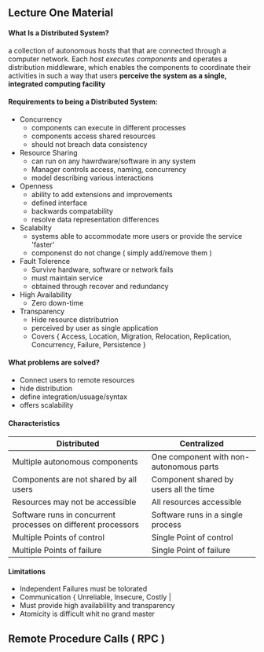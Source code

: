 ## Lecture One Material

#### What Is a Distributed System?
a collection of autonomous hosts that that are connected through a computer network. Each _host executes components_ and operates a distribution middleware, which enables the components to coordinate their activities in such a way that users **perceive the system as a single, integrated computing facility**

#### Requirements to being a Distributed System:
- Concurrency
   - components can execute in different processes
   - components access shared resources
   - should not breach data consistency
- Resource Sharing
   - can run on any hawrdware/software in any system
   - Manager controls access, naming, concurrency
   - model describing various interactions
- Openness
   - ability to add extensions and improvements
   - defined interface
   - backwards compatability
   - resolve data representation differences
- Scalabilty
   - systems able to accommodate more users or provide the service 'faster'
   - componenst do not change ( simply add/remove them )
- Fault Tolerence
   - Survive hardware, software or network fails
   - must maintain service
   - obtained through recover and redundancy
- High Availability
   - Zero down-time
- Transparency
   - Hide resource distributrion
   - perceived by user as single application
   - Covers { Access, Location, Migration, Relocation, Replication, Concurrency, Failure, Persistence }

#### What problems are solved?
- Connect users to remote resources
- hide distribution
- define integration/usuage/syntax
- offers scalability

#### Characteristics
Distributed | Centralized
---|---
Multiple autonomous components | One component with non-autonomous parts
Components are not shared by all users | Component shared by users all the time
Resources may not be accessible | All resources accessible
Software runs in concurrent processes on different processors | Software runs in a single process
Multiple Points of control | Single Point of control
Multiple Points of failure | Single Point of failure

#### Limitations
- Independent Failures must be tolorated
- Communication { Unreliable, Insecure, Costly |
- Must provide high availablility and transparency
- Atomicity is difficult whit no grand master

## Remote Procedure Calls ( RPC )
